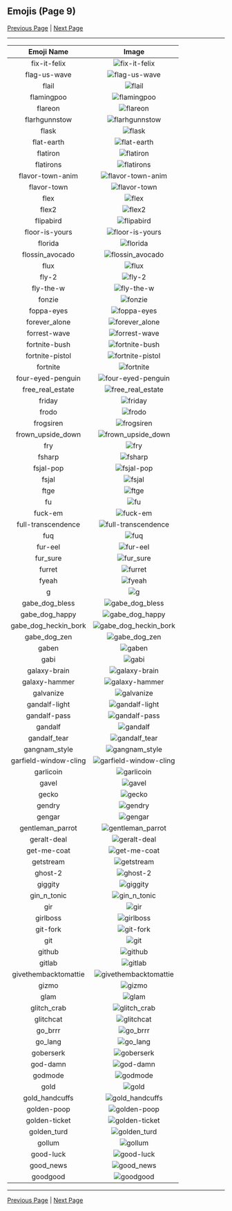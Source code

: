 
## Emojis (Page 9)

[Previous Page](/docs/denverdevs/page-e-0008.md)
  | [Next Page](/docs/denverdevs/page-g-0010.md)

<hr />

|Emoji Name|Image|
| :-: | :-: |
|fix-it-felix| ![fix-it-felix](/emojis/denverdevs/fix-it-felix.gif)|
|flag-us-wave| ![flag-us-wave](/emojis/denverdevs/flag-us-wave.gif)|
|flail| ![flail](/emojis/denverdevs/flail.gif)|
|flamingpoo| ![flamingpoo](/emojis/denverdevs/flamingpoo.png)|
|flareon| ![flareon](/emojis/denverdevs/flareon.gif)|
|flarhgunnstow| ![flarhgunnstow](/emojis/denverdevs/flarhgunnstow.gif)|
|flask| ![flask](/emojis/denverdevs/flask.png)|
|flat-earth| ![flat-earth](/emojis/denverdevs/flat-earth.png)|
|flatiron| ![flatiron](/emojis/denverdevs/flatiron.png)|
|flatirons| ![flatirons](/emojis/denverdevs/flatirons.png)|
|flavor-town-anim| ![flavor-town-anim](/emojis/denverdevs/flavor-town-anim.gif)|
|flavor-town| ![flavor-town](/emojis/denverdevs/flavor-town.png)|
|flex| ![flex](/emojis/denverdevs/flex.gif)|
|flex2| ![flex2](/emojis/denverdevs/flex2.gif)|
|flipabird| ![flipabird](/emojis/denverdevs/flipabird.gif)|
|floor-is-yours| ![floor-is-yours](/emojis/denverdevs/floor-is-yours.png)|
|florida| ![florida](/emojis/denverdevs/florida.png)|
|flossin_avocado| ![flossin_avocado](/emojis/denverdevs/flossin_avocado.gif)|
|flux| ![flux](/emojis/denverdevs/flux.png)|
|fly-2| ![fly-2](/emojis/denverdevs/fly-2.png)|
|fly-the-w| ![fly-the-w](/emojis/denverdevs/fly-the-w.png)|
|fonzie| ![fonzie](/emojis/denverdevs/fonzie.png)|
|foppa-eyes| ![foppa-eyes](/emojis/denverdevs/foppa-eyes.png)|
|forever_alone| ![forever_alone](/emojis/denverdevs/forever_alone.jpg)|
|forrest-wave| ![forrest-wave](/emojis/denverdevs/forrest-wave.gif)|
|fortnite-bush| ![fortnite-bush](/emojis/denverdevs/fortnite-bush.png)|
|fortnite-pistol| ![fortnite-pistol](/emojis/denverdevs/fortnite-pistol.png)|
|fortnite| ![fortnite](/emojis/denverdevs/fortnite.png)|
|four-eyed-penguin| ![four-eyed-penguin](/emojis/denverdevs/four-eyed-penguin.png)|
|free_real_estate| ![free_real_estate](/emojis/denverdevs/free_real_estate.png)|
|friday| ![friday](/emojis/denverdevs/friday.png)|
|frodo| ![frodo](/emojis/denverdevs/frodo.jpg)|
|frogsiren| ![frogsiren](/emojis/denverdevs/frogsiren.gif)|
|frown_upside_down| ![frown_upside_down](/emojis/denverdevs/frown_upside_down.png)|
|fry| ![fry](/emojis/denverdevs/fry.png)|
|fsharp| ![fsharp](/emojis/denverdevs/fsharp.png)|
|fsjal-pop| ![fsjal-pop](/emojis/denverdevs/fsjal-pop.gif)|
|fsjal| ![fsjal](/emojis/denverdevs/fsjal.png)|
|ftge| ![ftge](/emojis/denverdevs/ftge.png)|
|fu| ![fu](/emojis/denverdevs/fu.png)|
|fuck-em| ![fuck-em](/emojis/denverdevs/fuck-em.png)|
|full-transcendence| ![full-transcendence](/emojis/denverdevs/full-transcendence.png)|
|fuq| ![fuq](/emojis/denverdevs/fuq.png)|
|fur-eel| ![fur-eel](/emojis/denverdevs/fur-eel.png)|
|fur_sure| ![fur_sure](/emojis/denverdevs/fur_sure.png)|
|furret| ![furret](/emojis/denverdevs/furret.gif)|
|fyeah| ![fyeah](/emojis/denverdevs/fyeah.png)|
|g| ![g](/emojis/denverdevs/g.jpg)|
|gabe_dog_bless| ![gabe_dog_bless](/emojis/denverdevs/gabe_dog_bless.gif)|
|gabe_dog_happy| ![gabe_dog_happy](/emojis/denverdevs/gabe_dog_happy.gif)|
|gabe_dog_heckin_bork| ![gabe_dog_heckin_bork](/emojis/denverdevs/gabe_dog_heckin_bork.gif)|
|gabe_dog_zen| ![gabe_dog_zen](/emojis/denverdevs/gabe_dog_zen.gif)|
|gaben| ![gaben](/emojis/denverdevs/gaben.png)|
|gabi| ![gabi](/emojis/denverdevs/gabi.png)|
|galaxy-brain| ![galaxy-brain](/emojis/denverdevs/galaxy-brain.png)|
|galaxy-hammer| ![galaxy-hammer](/emojis/denverdevs/galaxy-hammer.jpg)|
|galvanize| ![galvanize](/emojis/denverdevs/galvanize.jpg)|
|gandalf-light| ![gandalf-light](/emojis/denverdevs/gandalf-light.gif)|
|gandalf-pass| ![gandalf-pass](/emojis/denverdevs/gandalf-pass.gif)|
|gandalf| ![gandalf](/emojis/denverdevs/gandalf.gif)|
|gandalf_tear| ![gandalf_tear](/emojis/denverdevs/gandalf_tear.gif)|
|gangnam_style| ![gangnam_style](/emojis/denverdevs/gangnam_style.gif)|
|garfield-window-cling| ![garfield-window-cling](/emojis/denverdevs/garfield-window-cling.png)|
|garlicoin| ![garlicoin](/emojis/denverdevs/garlicoin.png)|
|gavel| ![gavel](/emojis/denverdevs/gavel.png)|
|gecko| ![gecko](/emojis/denverdevs/gecko.png)|
|gendry| ![gendry](/emojis/denverdevs/gendry.png)|
|gengar| ![gengar](/emojis/denverdevs/gengar.gif)|
|gentleman_parrot| ![gentleman_parrot](/emojis/denverdevs/gentleman_parrot.gif)|
|geralt-deal| ![geralt-deal](/emojis/denverdevs/geralt-deal.png)|
|get-me-coat| ![get-me-coat](/emojis/denverdevs/get-me-coat.gif)|
|getstream| ![getstream](/emojis/denverdevs/getstream.png)|
|ghost-2| ![ghost-2](/emojis/denverdevs/ghost-2.png)|
|giggity| ![giggity](/emojis/denverdevs/giggity.png)|
|gin_n_tonic| ![gin_n_tonic](/emojis/denverdevs/gin_n_tonic.png)|
|gir| ![gir](/emojis/denverdevs/gir.png)|
|girlboss| ![girlboss](/emojis/denverdevs/girlboss.png)|
|git-fork| ![git-fork](/emojis/denverdevs/git-fork.png)|
|git| ![git](/emojis/denverdevs/git.png)|
|github| ![github](/emojis/denverdevs/github.png)|
|gitlab| ![gitlab](/emojis/denverdevs/gitlab.png)|
|givethembacktomattie| ![givethembacktomattie](/emojis/denverdevs/givethembacktomattie.png)|
|gizmo| ![gizmo](/emojis/denverdevs/gizmo.png)|
|glam| ![glam](/emojis/denverdevs/glam.gif)|
|glitch_crab| ![glitch_crab](/emojis/denverdevs/glitch_crab.png)|
|glitchcat| ![glitchcat](/emojis/denverdevs/glitchcat.gif)|
|go_brrr| ![go_brrr](/emojis/denverdevs/go_brrr.png)|
|go_lang| ![go_lang](/emojis/denverdevs/go_lang.png)|
|goberserk| ![goberserk](/emojis/denverdevs/goberserk.png)|
|god-damn| ![god-damn](/emojis/denverdevs/god-damn.gif)|
|godmode| ![godmode](/emojis/denverdevs/godmode.png)|
|gold| ![gold](/emojis/denverdevs/gold.png)|
|gold_handcuffs| ![gold_handcuffs](/emojis/denverdevs/gold_handcuffs.gif)|
|golden-poop| ![golden-poop](/emojis/denverdevs/golden-poop.png)|
|golden-ticket| ![golden-ticket](/emojis/denverdevs/golden-ticket.png)|
|golden_turd| ![golden_turd](/emojis/denverdevs/golden_turd.png)|
|gollum| ![gollum](/emojis/denverdevs/gollum.png)|
|good-luck| ![good-luck](/emojis/denverdevs/good-luck.gif)|
|good_news| ![good_news](/emojis/denverdevs/good_news.png)|
|goodgood| ![goodgood](/emojis/denverdevs/goodgood.jpg)|

<hr/>

[Previous Page](/docs/denverdevs/page-e-0008.md)
  | [Next Page](/docs/denverdevs/page-g-0010.md)